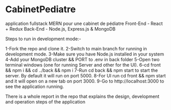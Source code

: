 # CabinetPediatre
application fullstack MERN pour une cabinet de pédiatre 
Front-End - React + Redux
Back-End - Node.js, Express.js & MongoDB


Steps to run in development mode:-

1-Fork the repo and clone it.
2-Switch to main branch for running in development mode.
3-Make sure you have Node.js installed in your system
4-Add your MongoDB cluster && PORT to .env in back folder 
5-Open two terminal windows (one for running Server and other for the UI).
6-cd front && npm i && cd ../back && npm i
7-Run cd back && npm start to start the server. By default it will run on port 5000.
8-For UI run cd front && npm start and it will open on a new tab on port 3000.
9-Go to http://localhost:3000 to see the application running.

There is a whole report in the repo that explains the design, development and operation steps of the application
